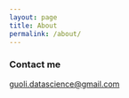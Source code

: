 ```yaml
---
layout: page
title: About
permalink: /about/
---
```


### Contact me

[guoli.datascience@gmail.com](guoli.datascience@gmail.com)
